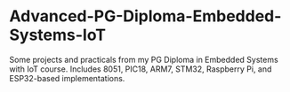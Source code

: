 # Advanced-PG-Diploma-Embedded-Systems-IoT
Some projects and practicals from my PG Diploma in Embedded Systems with IoT course. Includes 8051, PIC18, ARM7, STM32, Raspberry Pi, and ESP32-based implementations.
